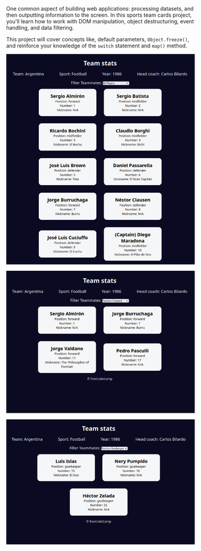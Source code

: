 One common aspect of building web applications: processing datasets, and then outputting information to the screen. In this sports team cards project, you'll learn how to work with DOM manipulation, object destructuring, event handling, and data filtering.

This project will cover concepts like, default parameters, `Object.freeze()`, and reinforce your knowledge of the `switch` statement and `map()` method.

![alt text](image.png)

![alt text](image-1.png)

![alt text](image-2.png)